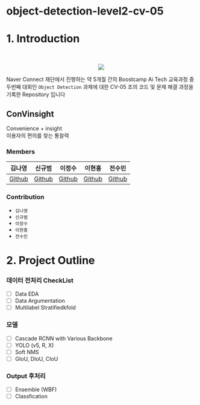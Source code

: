 # object-detection-level2-cv-05
# 1. Introduction
<br/>
<p align="center">
    <img src="https://media.vlpt.us/images/djh0211/post/4916f4ef-0c7c-4f66-a586-1cddb6ca8519/boostcamp%20ai%20tech.png?w=768" />
<p>

Naver Connect 재단에서 진행하는 약 5개월 간의 Boostcamp Ai Tech 교육과정 중 두번째 대회인 `Object Detection` 
과제에 대한 CV-05 조의 코드 및 문제 해결 과정을 기록한 Repository 입니다

## ConVinsight
Convenience + insight  
이용자의 편의를 찾는 통찰력
### **Members**

| 김나영 | 신규범 | 이정수 | 이현홍 | 전수민 |  
| :-: | :-: | :-: | :-: | :-: |  
|[Github](https://github.com/dudskrla) | [Github](https://github.com/KyubumShin) | [Github](https://github.com/sw930718) | [Github](https://github.com/Heruing) | [Github](https://github.com/Su-minn) |

### Contribution
* `김나영`
* `신규범`
* `이정수`
* `이현홍`
* `전수민`

# 2. Project Outline

### 데이터 전처리 CheckList
- [ ] Data EDA
- [ ] Data Argumentation
- [ ] Multilabel Stratifiedkfold
### 모델 
- [ ] Cascade RCNN with Various Backbone
- [ ] YOLO (v5, R, X)
- [ ] Soft NMS
- [ ] GIoU, DIoU, CIoU
### Output 후처리
- [ ] Ensemble (WBF)
- [ ] Classfication
